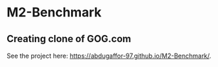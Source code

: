 # M2-Benchmark

## Creating clone of GOG.com
See the project here: https://abdugaffor-97.github.io/M2-Benchmark/.
